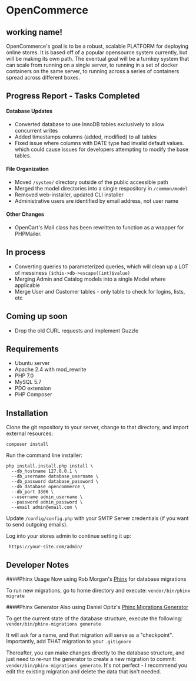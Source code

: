 # OpenCommerce

## working name!

OpenCommerce's goal is to be a robust, scalable PLATFORM for deploying online stores. It is based off of a popular 
opensource system currently, but will be making its own path. The eventual goal will be a turnkey system that can scale 
from running on a single server, to running in a set of docker containers on the same server, to running across a series 
of containers spread across different boxes.

## Progress Report - Tasks Completed

#### Database Updates
- Converted database to use InnoDB tables exclusively to allow concurrent writes
- Added timestamps columns (added, modified) to all tables
- Fixed issue where columns with DATE type had invalid default values. which could cause issues for developers attempting 
to modify the base tables.

#### File Organization
- Moved `/system/` directory outside of the public accessible path
- Merged the model directories into a single respository in `/common/model`
- Removed web-installer, updated CLI installer
- Administrative users are identified by email address, not user name

#### Other Changes
- OpenCart's Mail class has been rewritten to function as a wrapper for PHPMailer.

## In process
- Converting queries to parameterized queries, which will clean up a LOT of messiness `($this->db->escape((int)$value)`
- Merging Admin and Catalog models into a single Model where applicable
- Merge User and Customer tables - only table to check for logins, lists, etc


## Coming up soon
- Drop the old CURL requests and implement Guzzle


## Requirements
- Ubuntu server
- Apache 2.4 with mod_rewrite
- PHP 7.0
- MySQL 5.7
- PDO extension
- PHP Composer


## Installation

Clone the git repository to your server, change to that directory, and import external resources:

    composer install

Run the command line installer:
    
    php install.install.php install \
      --db_hostname 127.0.0.1 \
      --db_username database_username \
      --db_password database_password \
      --db_database opencommerce \
      --db_port 3306 \
      --username admin_username \
      --password admin_password \
      --email admin@email.com \

Update `/config/config.php` with your SMTP Server credentials (if you want to send outgoing emails).
      
      
Log into your stores admin to continue setting it up:

     https://your-site.com/admin/
     
 ## Developer Notes
 
 ####Phinx Usage
 Now using Rob Morgan's [Phinx](https://phinx.org) for database migrations
  
 To run new migrations, go to home directory and execute:
 `vendor/bin/phinx migrate`
 
 ####Phinx Generator
 Also using Daniel Opitz's [Phinx Migrations Generator](https://github.com/odan/phinx-migrations-generator)
 
 To get the current state of the database structure, execute the following:
 `vendor/bin/phinx-migrations generate`
 
 It will ask for a name, and that migration will serve as a "checkpoint". Importantly, add THAT migration to your `.gitignore`
 
 Thereafter, you can make changes directly to the database structure, and just need to re-run the generator to create a new migration to commit:
 `vendor/bin/phinx-migrations generate`. It's not perfect - I recommend you edit the existing migration and delete the data that isn't needed.